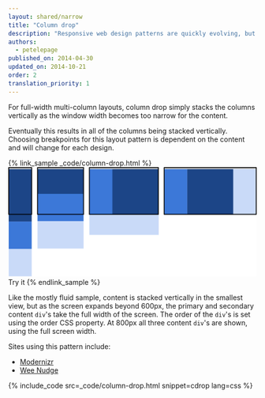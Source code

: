 ```yaml
---
layout: shared/narrow
title: "Column drop"
description: "Responsive web design patterns are quickly evolving, but there are a handful of established patterns that work well across the desktop and mobile devices"
authors:
  - petelepage
published_on: 2014-04-30
updated_on: 2014-10-21
order: 2
translation_priority: 1
---
```


<p class="intro">
  For full-width multi-column layouts, column drop simply stacks the columns vertically as the window width becomes too narrow for the content.
</p>

Eventually
this results in all of the columns being stacked vertically.  Choosing
breakpoints for this layout pattern is dependent on the content and will change
for each design.

{% link_sample _code/column-drop.html %}
  <img src="imgs/column-drop.svg">
  Try it
{% endlink_sample %}


Like the mostly fluid sample, content is stacked vertically in the smallest
view, but as the screen expands beyond 600px, the primary and secondary content
`div`'s take the full width of the screen.  The order of the `div`'s is set using
the order CSS property.  At 800px all three content `div`'s are shown, using the
full screen width.

Sites using this pattern include:

 * [Modernizr](https://modernizr.com/)
 * [Wee Nudge](http://weenudge.com/)

{% include_code src=_code/column-drop.html snippet=cdrop lang=css %}


